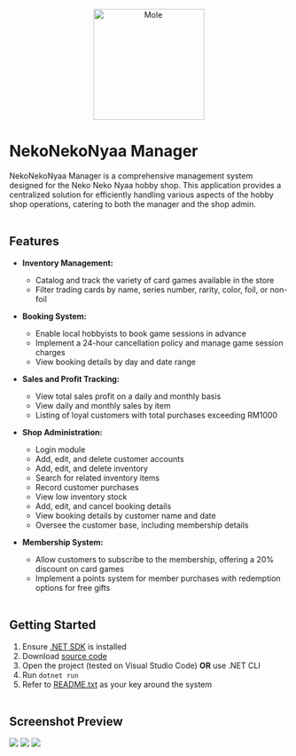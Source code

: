 <p align="center">
    <img src="https://i.imgur.com/LTVnTvu.png" alt="Mole" width="200" height="200">
</p>

# NekoNekoNyaa Manager
NekoNekoNyaa Manager is a comprehensive management system designed for the Neko Neko Nyaa hobby shop. This application provides a centralized solution for efficiently handling various aspects of the hobby shop operations, catering to both the manager and the shop admin.
<br><br>

## Features
- **Inventory Management:**
  - Catalog and track the variety of card games available in the store
  - Filter trading cards by name, series number, rarity, color, foil, or non-foil

- **Booking System:**
  - Enable local hobbyists to book game sessions in advance
  - Implement a 24-hour cancellation policy and manage game session charges
  - View booking details by day and date range

- **Sales and Profit Tracking:**
  - View total sales profit on a daily and monthly basis
  - View daily and monthly sales by item
  - Listing of loyal customers with total purchases exceeding RM1000

- **Shop Administration:**
  - Login module
  - Add, edit, and delete customer accounts
  - Add, edit, and delete inventory
  - Search for related inventory items
  - Record customer purchases
  - View low inventory stock
  - Add, edit, and cancel booking details
  - View booking details by customer name and date
  - Oversee the customer base, including membership details

- **Membership System:**
  - Allow customers to subscribe to the membership, offering a 20% discount on card games
  - Implement a points system for member purchases with redemption options for free gifts
<br><br>

## Getting Started
1. Ensure [.NET SDK](https://dotnet.microsoft.com/download) is installed
2. Download [source code](https://github.com/kazcfz/NekoNekoNyaa-Manager/releases)
3. Open the project (tested on Visual Studio Code) **OR** use .NET CLI
4. Run `dotnet run`
5. Refer to [README.txt](https://github.com/kazcfz/NekoNekoNyaa-Manager/blob/main/README.txt) as your key around the system
<br><br>

## Screenshot Preview
![](https://i.imgur.com/WKt3A1K.png)
![](https://i.imgur.com/M9qJ3j5.png)
![](https://i.imgur.com/hYVlu0B.png)
